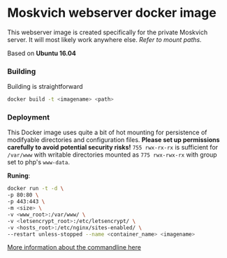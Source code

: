 # Moskvich webserver docker image
This webserver image is created specifically for the private Moskvich server.
It will most likely work anywhere else. _Refer to mount paths._

Based on **Ubuntu 16.04**

### Building
Building is straightforward
```sh
docker build -t <imagename> <path>
```

### Deployment
This Docker image uses quite a bit of hot mounting for persistence of modifyable directories and configuration files. 
**Please set up permissions carefully to avoid potential security risks!** `755 rwx-rx-rx` is sufficient for `/var/www` with writable directories mounted as `775 rwx-rwx-rx` with group set to php's `www-data`.

**Runing**:
```sh
docker run -t -d \
-p 80:80 \
-p 443:443 \
-m <size> \
-v <www_root>:/var/www/ \
-v <letsencrypt_root>:/etc/letsencrypt/ \
-v <hosts_root>:/etc/nginx/sites-enabled/ \
--restart unless-stopped --name <container_name> <imagename>
```
[More information about the commandline here](https://docs.docker.com/engine/reference/commandline/run/)
